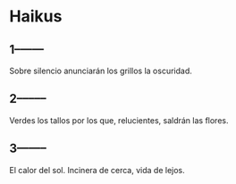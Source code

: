 # Haikus

## 1–––––
Sobre silencio
anunciarán los grillos
la oscuridad.

## 2–––––
Verdes los tallos
por los que, relucientes,
saldrán las flores.

## 3–––––
El calor del sol.
Incinera de cerca,
vida de lejos.
